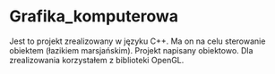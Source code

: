 # Grafika_komputerowa

Jest to projekt zrealizowany w języku C++. Ma on na celu sterowanie obiektem (łazikiem marsjańskim). Projekt napisany obiektowo. Dla zrealizowania korzystałem z biblioteki OpenGL.
